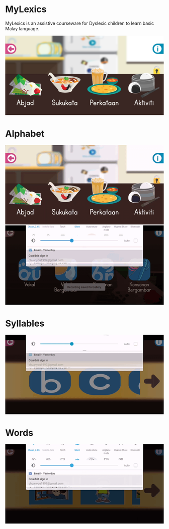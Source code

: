 # MyLexics
MyLexics is an assistive courseware for Dyslexic children to learn basic Malay language.

![](https://github.com/ChuaN15/MyLexics/blob/master/Assets/Screenshot_20200719_044027_com.companyname.mylexics.jpg?raw=true) 

# Alphabet
![](https://github.com/ChuaN15/MyLexics/blob/master/Assets/abjad.gif) 
![](https://github.com/ChuaN15/MyLexics/blob/master/Assets/abjad2.gif) 

# Syllables
![](https://github.com/ChuaN15/MyLexics/blob/master/Assets/sukukata.gif) 

# Words
![](https://github.com/ChuaN15/MyLexics/blob/master/Assets/perkataan.gif) 
